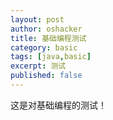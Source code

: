 ```yaml
---
layout: post 
author: oshacker
title: 基础编程测试
category: basic
tags: [java,basic]
excerpt: 测试
published: false
---
```


这是对基础编程的测试！

